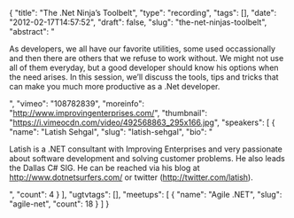 {
  "title": "The .Net Ninja’s Toolbelt",
  "type": "recording",
  "tags": [],
  "date": "2012-02-17T14:57:52",
  "draft": false,
  "slug": "the-net-ninjas-toolbelt",
  "abstract": "<p>As developers, we all have our favorite utilities, some used occassionally and then there are others that we refuse to work without. We might not use all of them everyday, but a good developer should know his options when the need arises. In this session, we&rsquo;ll discuss the tools, tips and tricks that can make you much more productive as a .Net developer.</p>",
  "vimeo": "108782839",
  "moreinfo": "http://www.improvingenterprises.com/",
  "thumbnail": "https://i.vimeocdn.com/video/492568863_295x166.jpg",
  "speakers": [
    {
      "name": "Latish Sehgal",
      "slug": "latish-sehgal",
      "bio": "<p>Latish is a .NET consultant with Improving Enterprises and very passionate about software development and solving customer problems. He also leads the Dallas C# SIG. He can be reached via his blog at http://www.dotnetsurfers.com/ or twitter (http://twitter.com/latish).</p>",
      "count": 4
    }
  ],
  "ugtvtags": [],
  "meetups": [
    {
      "name": "Agile .NET",
      "slug": "agile-net",
      "count": 18
    }
  ]
}